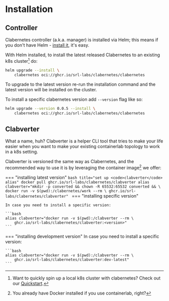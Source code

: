 # Installation

## Controller

Clabernetes controller (a.k.a. manager) is installed via Helm; this means if you don't have Helm - [install it](https://helm.sh/docs/intro/install/), it's easy.

With Helm installed, to install the latest released Clabernetes to an existing k8s cluster[^1] do:

```bash
helm upgrade --install \
    clabernetes oci://ghcr.io/srl-labs/clabernetes/clabernetes
```

To upgrade to the latest version re-run the installation command and the latest version will be installed on the cluster.

To install a specific clabernetes version add `--version` flag like so:

```bash
helm upgrade --version 0.0.5 --install \
    clabernetes oci://ghcr.io/srl-labs/clabernetes/clabernetes
```

## Clabverter

What a name, huh? Clabverter is a helper CLI tool that tries to make your life easier when you want to make your existing containerlab topology to work in a k8s setting.

Clabverter is versioned the same way as Clabernetes, and the recommended way to use it is by leveraging the container image[^2] we offer:

=== "installing latest version"
    <!-- --8<-- [start:cv-install] -->
    ```bash title="set up <code>clabverter</code> alias"
    docker pull ghcr.io/srl-labs/clabernetes/clabverter
    alias clabverter="mkdir -p converted && chown -R 65532:65532 converted && \
        docker run -v $(pwd):/clabernetes/work --rm \
        ghcr.io/srl-labs/clabernetes/clabverter"
    ```
    <!-- --8<-- [end:cv-install] -->
=== "installing specific version"

    In case you need to install a specific version:

    ```bash
    alias clabverter="docker run -v $(pwd):/clabverter --rm \
        ghcr.io/srl-labs/clabernetes/clabverter:<version>"
    ```
=== "installing development version"
    In case you need to install a specific version:

    ```bash
    alias clabverter="docker run -v $(pwd):/clabverter --rm \
        ghcr.io/srl-labs/clabernetes/clabverter:dev-latest"
    ```

[^1]: Want to quickly spin up a local k8s cluster with clabernetes? Check out our [Quickstart](quickstart.md).
[^2]: You already have Docker installed if you use containerlab, right?

